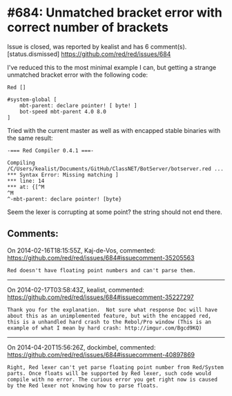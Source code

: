 
#684: Unmatched bracket error with correct number of brackets
================================================================================
Issue is closed, was reported by kealist and has 6 comment(s).
[status.dismissed]
<https://github.com/red/red/issues/684>

I've reduced this to the most minimal example I can, but getting a strange unmatched bracket error with the following code:

```
Red []

#system-global [
    mbt-parent: declare pointer! [ byte! ] 
    bot-speed mbt-parent 4.0 8.0
]
```

Tried with the current master as well as with encapped stable binaries with the same result:

```
-=== Red Compiler 0.4.1 ===-

Compiling /C/Users/kealist/Documents/GitHub/ClassNET/BotServer/botserver.red ...
*** Syntax Error: Missing matching ]
*** line: 14
*** at: {[^M
^M
^-mbt-parent: declare pointer! [byte}
```

Seem the lexer is corrupting at some point?  the string should not end there.



Comments:
--------------------------------------------------------------------------------

On 2014-02-16T18:15:55Z, Kaj-de-Vos, commented:
<https://github.com/red/red/issues/684#issuecomment-35205563>

    Red doesn't have floating point numbers and can't parse them.

--------------------------------------------------------------------------------

On 2014-02-17T03:58:43Z, kealist, commented:
<https://github.com/red/red/issues/684#issuecomment-35227297>

    Thank you for the explanation.  Not sure what response Doc will have about this as an unimplemented feature, but with the encapped red, this is a unhandled hard crash to the Rebol/Pro window (This is an example of what I mean by hard crash: http://imgur.com/Bgcd9KQ)

--------------------------------------------------------------------------------

On 2014-04-20T15:56:26Z, dockimbel, commented:
<https://github.com/red/red/issues/684#issuecomment-40897869>

    Right, Red lexer can't yet parse floating point number from Red/System parts. Once floats will be supported by Red lexer, such code would compile with no error. The curious error you get right now is caused by the Red lexer not knowing how to parse floats.

